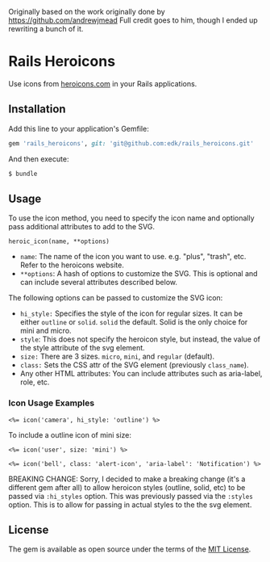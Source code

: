 
Originally based on the work originally done by https://github.com/andrewjmead  Full credit goes to him, though I ended up rewriting a bunch of it.

# Rails Heroicons
Use icons from [heroicons.com](https://heroicons.com) in your Rails applications.

## Installation
Add this line to your application's Gemfile:

```ruby
gem 'rails_heroicons', git: 'git@github.com:edk/rails_heroicons.git'
```

And then execute:
```bash
$ bundle
```

## Usage

To use the icon method, you need to specify the icon name and optionally pass additional attributes to add to the SVG.

```
heroic_icon(name, **options)
```

* `name`: The name of the icon you want to use. e.g. "plus", "trash", etc. Refer to the heroicons website.
* `**options`: A hash of options to customize the SVG. This is optional and can include several attributes described below.

The following options can be passed to customize the SVG icon:

* `hi_style:` Specifies the style of the icon for regular sizes. It can be either `outline` or `solid`. `solid` the default.  Solid is the only choice for mini and micro.
* `style`: This does not specify the heroicon style, but instead, the value of the style attribute of the svg element.
* `size:` There are 3 sizes. `micro`, `mini`, and `regular` (default).
* `class:` Sets the CSS attr of the SVG element (previously `class_name`).
* Any other HTML attributes: You can include attributes such as aria-label, role, etc.

### Icon Usage Examples

```
<%= icon('camera', hi_style: 'outline') %>
```

To include a outline icon of mini size:

```
<%= icon('user', size: 'mini') %>
```

```
<%= icon('bell', class: 'alert-icon', 'aria-label': 'Notification') %>
```

BREAKING CHANGE:  Sorry, I decided to make a breaking change (it's a different gem after all)
to allow heroicon styles (outline, solid, etc) to be passed via `:hi_styles` option.
This was previously passed via the `:styles` option.
This is to allow for passing in actual styles to the the svg element.

## License
The gem is available as open source under the terms of the [MIT License](https://opensource.org/licenses/MIT).
